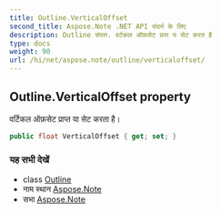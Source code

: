```yaml
---
title: Outline.VerticalOffset
second_title: Aspose.Note .NET API संदर्भ के लिए
description: Outline संपत्त. वर्टकल ऑफ़सेट प्रप्त य सेट करत है
type: docs
weight: 90
url: /hi/net/aspose.note/outline/verticaloffset/
---
```

## Outline.VerticalOffset property

वर्टिकल ऑफ़सेट प्राप्त या सेट करता है।

```csharp
public float VerticalOffset { get; set; }
```

### यह सभी देखें

* class [Outline](../)
* नाम स्थान [Aspose.Note](../../outline/)
* सभा [Aspose.Note](../../../)


